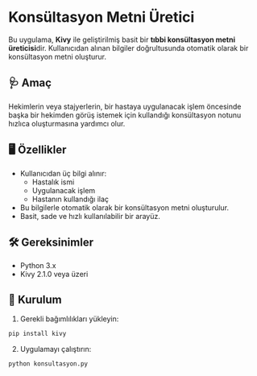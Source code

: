 # Konsültasyon Metni Üretici

Bu uygulama, **Kivy** ile geliştirilmiş basit bir **tıbbi konsültasyon metni üreticisi**dir. Kullanıcıdan alınan bilgiler doğrultusunda otomatik olarak bir konsültasyon metni oluşturur.

## 🩺 Amaç

Hekimlerin veya stajyerlerin, bir hastaya uygulanacak işlem öncesinde başka bir hekimden görüş istemek için kullandığı konsültasyon notunu hızlıca oluşturmasına yardımcı olur.

## 🖥️ Özellikler

- Kullanıcıdan üç bilgi alınır:
  - Hastalık ismi
  - Uygulanacak işlem
  - Hastanın kullandığı ilaç
- Bu bilgilerle otomatik olarak bir konsültasyon metni oluşturulur.
- Basit, sade ve hızlı kullanılabilir bir arayüz.

## 🛠 Gereksinimler

- Python 3.x
- Kivy 2.1.0 veya üzeri

## 🔧 Kurulum

1. Gerekli bağımlılıkları yükleyin:

```bash
pip install kivy
```
2. Uygulamayı çalıştırın:

```bash
python konsultasyon.py
```
